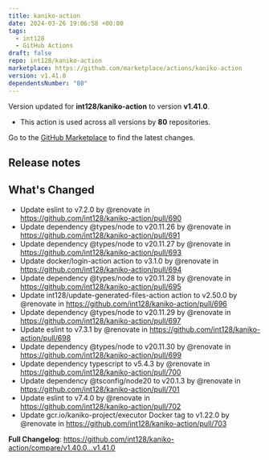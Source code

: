 ```yaml
---
title: kaniko-action
date: 2024-03-26 19:06:58 +00:00
tags:
  - int128
  - GitHub Actions
draft: false
repo: int128/kaniko-action
marketplace: https://github.com/marketplace/actions/kaniko-action
version: v1.41.0
dependentsNumber: "80"
---
```



Version updated for **int128/kaniko-action** to version **v1.41.0**.
- This action is used across all versions by **80** repositories.

Go to the [GitHub Marketplace](https://github.com/marketplace/actions/kaniko-action) to find the latest changes.

## Release notes

## What's Changed
* Update eslint to v7.2.0 by @renovate in https://github.com/int128/kaniko-action/pull/690
* Update dependency @types/node to v20.11.26 by @renovate in https://github.com/int128/kaniko-action/pull/691
* Update dependency @types/node to v20.11.27 by @renovate in https://github.com/int128/kaniko-action/pull/693
* Update docker/login-action action to v3.1.0 by @renovate in https://github.com/int128/kaniko-action/pull/694
* Update dependency @types/node to v20.11.28 by @renovate in https://github.com/int128/kaniko-action/pull/695
* Update int128/update-generated-files-action action to v2.50.0 by @renovate in https://github.com/int128/kaniko-action/pull/696
* Update dependency @types/node to v20.11.29 by @renovate in https://github.com/int128/kaniko-action/pull/697
* Update eslint to v7.3.1 by @renovate in https://github.com/int128/kaniko-action/pull/698
* Update dependency @types/node to v20.11.30 by @renovate in https://github.com/int128/kaniko-action/pull/699
* Update dependency typescript to v5.4.3 by @renovate in https://github.com/int128/kaniko-action/pull/700
* Update dependency @tsconfig/node20 to v20.1.3 by @renovate in https://github.com/int128/kaniko-action/pull/701
* Update eslint to v7.4.0 by @renovate in https://github.com/int128/kaniko-action/pull/702
* Update gcr.io/kaniko-project/executor Docker tag to v1.22.0 by @renovate in https://github.com/int128/kaniko-action/pull/703


**Full Changelog**: https://github.com/int128/kaniko-action/compare/v1.40.0...v1.41.0
